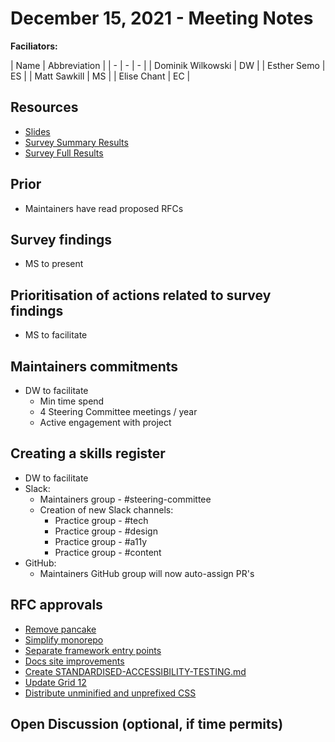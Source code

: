 # December 15, 2021 - Meeting Notes

**Faciliators:**

| Name | Abbreviation |
| - | - | - |
| Dominik Wilkowski | DW |
| Esther Semo | ES |
| Matt Sawkill | MS |
| Elise Chant | EC |

## Resources

- [Slides](assets/slides-steering-committee-2021-December-15.pdf)
- [Survey Summary Results](assets/survey-results.pdf)
- [Survey Full Results](assets/survey-results-full.csv)

## Prior

* Maintainers have read proposed RFCs

## Survey findings

* MS to present

## Prioritisation of actions related to survey findings

* MS to facilitate

## Maintainers commitments

* DW to facilitate 
  * Min time spend
  * 4 Steering Committee meetings / year
  * Active engagement with project

## Creating a skills register

* DW to facilitate 
* Slack: 
  * Maintainers group - #steering-committee 
  * Creation of new Slack channels:
    * Practice group - #tech
    * Practice group - #design
    * Practice group - #a11y
    * Practice group - #content
* GitHub:
  * Maintainers GitHub group will now auto-assign PR's

## RFC approvals

* [Remove pancake](https://github.com/designsystemau/RFCs/pull/1)
* [Simplify monorepo](https://github.com/designsystemau/RFCs/pull/2)
* [Separate framework entry points](https://github.com/designsystemau/RFCs/pull/3)
* [Docs site improvements](https://github.com/designsystemau/RFCs/pull/4)
* [Create STANDARDISED-ACCESSIBILITY-TESTING.md](https://github.com/designsystemau/RFCs/pull/6)
* [Update Grid 12](https://github.com/designsystemau/RFCs/pull/11)
* [Distribute unminified and unprefixed CSS](https://github.com/designsystemau/RFCs/pull/16)

## Open Discussion (optional, if time permits)
